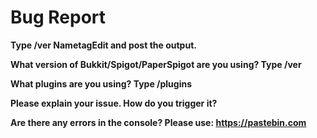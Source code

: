 # Bug Report

**Type /ver NametagEdit and post the output.**

**What version of Bukkit/Spigot/PaperSpigot are you using? Type /ver**

**What plugins are you using? Type /plugins**

**Please explain your issue. How do you trigger it?**

**Are there any errors in the console? Please use: https://pastebin.com**
